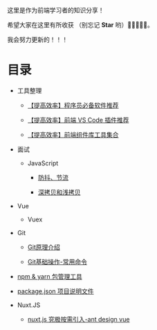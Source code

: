 

这里是作为前端学习者的知识分享！

希望大家在这里有所收获 （别忘记 **Star** 哟）🌟🌟🌟🌟🌟。 

我会努力更新的！！！

# 目录

- 工具整理

  - [【提高效率】程序员必备软件推荐]( http://rain7.top/share/software.html )

  - [【提高效率】前端 VS Code 插件推荐]( http://rain7.top/share/vscode.html )

  - [【提高效率】前端组件库工具集合]( http://rain7.top/farme/index.html )

- 面试

  - JavaScript

    - [防抖、节流](http://rain7.top/frontend/JavaScript.html#_2、防抖和节流)

    - [深拷贝和浅拷贝](http://rain7.top/frontend/JavaScript.html#_1、深拷贝和浅拷贝)
  
- Vue
  
  - Vuex 
  

- Git

  - [Git原理介绍](/tools/Git.html#git-原理)

  - [Git基础操作-常用命令](/tools/Git.html#git-常用命令)

- [npm & yarn  包管理工具](http://rain7.top/tools/package) 

- [package.json  项目说明文件](http://rain7.top/engineering/package.json.html) 

- Nuxt.JS

  - [nuxt.js 究极按需引入-ant design vue](https://mp.weixin.qq.com/s/1YKTNgyhxBFo3IqoS2Y5Kg) 



